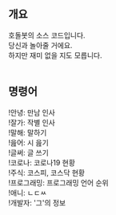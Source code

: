 <h2>개요</h2>
호돌봇의 소스 코드입니다.<br>
당신과 놀아줄 거에요.<br>
하지만 재미 없을 지도 모릅니다.<br><br>

<h2>명령어</h2>
!안녕: 만남 인사<br>
!잘가: 작별 인사<br>
!말해: 말하기<br>
!읊어: 시 읊기<br>
!글써: 글 쓰기<br>
!코로나: 코로나19 현황<br>
!주식: 코스피, 코스닥 현황<br>
!프로그래밍: 프로그래밍 언어 순위<br>
!애니: ㄴㄷㅆ<br>
!개발자: '그'의 정보<br>
